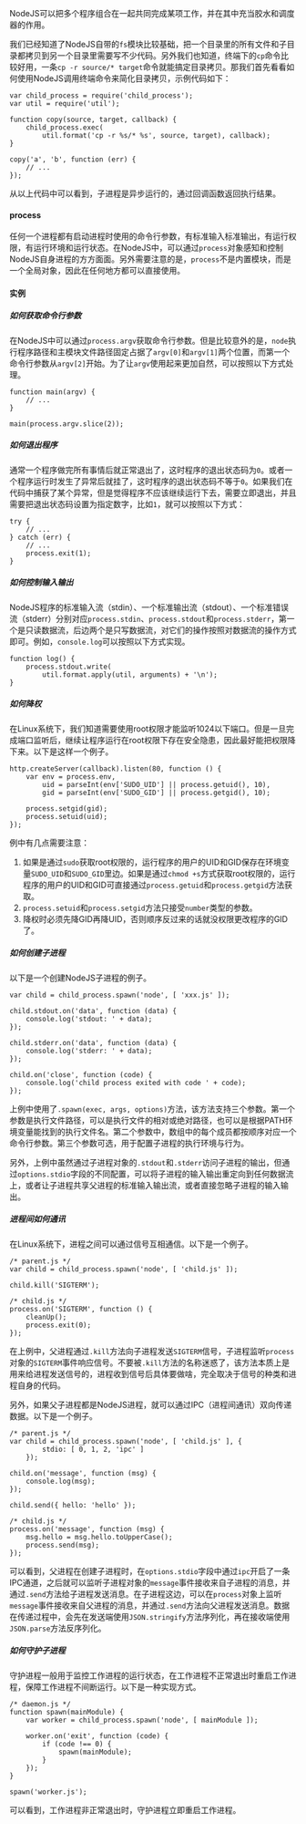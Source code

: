 NodeJS可以把多个程序组合在一起共同完成某项工作，并在其中充当胶水和调度器的作用。

我们已经知道了NodeJS自带的`fs`模块比较基础，把一个目录里的所有文件和子目录都拷贝到另一个目录里需要写不少代码。另外我们也知道，终端下的`cp`命令比较好用，一条`cp -r source/* target`命令就能搞定目录拷贝。那我们首先看看如何使用NodeJS调用终端命令来简化目录拷贝，示例代码如下：

```
var child_process = require('child_process');
var util = require('util');

function copy(source, target, callback) {
    child_process.exec(
        util.format('cp -r %s/* %s', source, target), callback);
}

copy('a', 'b', function (err) {
    // ...
});
```

从以上代码中可以看到，子进程是异步运行的，通过回调函数返回执行结果。

#### process

任何一个进程都有启动进程时使用的命令行参数，有标准输入标准输出，有运行权限，有运行环境和运行状态。在NodeJS中，可以通过`process`对象感知和控制NodeJS自身进程的方方面面。另外需要注意的是，`process`不是内置模块，而是一个全局对象，因此在任何地方都可以直接使用。



#### 实例

##### 如何获取命令行参数

在NodeJS中可以通过`process.argv`获取命令行参数。但是比较意外的是，`node`执行程序路径和主模块文件路径固定占据了`argv[0]`和`argv[1]`两个位置，而第一个命令行参数从`argv[2]`开始。为了让`argv`使用起来更加自然，可以按照以下方式处理。

```
function main(argv) {
    // ...
}

main(process.argv.slice(2));
```

##### 如何退出程序

通常一个程序做完所有事情后就正常退出了，这时程序的退出状态码为`0`。或者一个程序运行时发生了异常后就挂了，这时程序的退出状态码不等于`0`。如果我们在代码中捕获了某个异常，但是觉得程序不应该继续运行下去，需要立即退出，并且需要把退出状态码设置为指定数字，比如`1`，就可以按照以下方式：

```
try {
    // ...
} catch (err) {
    // ...
    process.exit(1);
}
```

##### 如何控制输入输出

NodeJS程序的标准输入流（stdin）、一个标准输出流（stdout）、一个标准错误流（stderr）分别对应`process.stdin`、`process.stdout`和`process.stderr`，第一个是只读数据流，后边两个是只写数据流，对它们的操作按照对数据流的操作方式即可。例如，`console.log`可以按照以下方式实现。

```
function log() {
    process.stdout.write(
        util.format.apply(util, arguments) + '\n');
}
```

##### 如何降权

在Linux系统下，我们知道需要使用root权限才能监听1024以下端口。但是一旦完成端口监听后，继续让程序运行在root权限下存在安全隐患，因此最好能把权限降下来。以下是这样一个例子。

```
http.createServer(callback).listen(80, function () {
    var env = process.env,
        uid = parseInt(env['SUDO_UID'] || process.getuid(), 10),
        gid = parseInt(env['SUDO_GID'] || process.getgid(), 10);

    process.setgid(gid);
    process.setuid(uid);
});
```

例中有几点需要注意：

1. 如果是通过`sudo`获取root权限的，运行程序的用户的UID和GID保存在环境变量`SUDO_UID`和`SUDO_GID`里边。如果是通过`chmod +s`方式获取root权限的，运行程序的用户的UID和GID可直接通过`process.getuid`和`process.getgid`方法获取。
2. `process.setuid`和`process.setgid`方法只接受`number`类型的参数。
3. 降权时必须先降GID再降UID，否则顺序反过来的话就没权限更改程序的GID了。

##### 如何创建子进程

以下是一个创建NodeJS子进程的例子。

```
var child = child_process.spawn('node', [ 'xxx.js' ]);

child.stdout.on('data', function (data) {
    console.log('stdout: ' + data);
});

child.stderr.on('data', function (data) {
    console.log('stderr: ' + data);
});

child.on('close', function (code) {
    console.log('child process exited with code ' + code);
});
```

上例中使用了`.spawn(exec, args, options)`方法，该方法支持三个参数。第一个参数是执行文件路径，可以是执行文件的相对或绝对路径，也可以是根据PATH环境变量能找到的执行文件名。第二个参数中，数组中的每个成员都按顺序对应一个命令行参数。第三个参数可选，用于配置子进程的执行环境与行为。

另外，上例中虽然通过子进程对象的`.stdout`和`.stderr`访问子进程的输出，但通过`options.stdio`字段的不同配置，可以将子进程的输入输出重定向到任何数据流上，或者让子进程共享父进程的标准输入输出流，或者直接忽略子进程的输入输出。

##### 进程间如何通讯

在Linux系统下，进程之间可以通过信号互相通信。以下是一个例子。

```
/* parent.js */
var child = child_process.spawn('node', [ 'child.js' ]);

child.kill('SIGTERM');

/* child.js */
process.on('SIGTERM', function () {
    cleanUp();
    process.exit(0);
});
```

在上例中，父进程通过`.kill`方法向子进程发送`SIGTERM`信号，子进程监听`process`对象的`SIGTERM`事件响应信号。不要被`.kill`方法的名称迷惑了，该方法本质上是用来给进程发送信号的，进程收到信号后具体要做啥，完全取决于信号的种类和进程自身的代码。

另外，如果父子进程都是NodeJS进程，就可以通过IPC（进程间通讯）双向传递数据。以下是一个例子。

```
/* parent.js */
var child = child_process.spawn('node', [ 'child.js' ], {
        stdio: [ 0, 1, 2, 'ipc' ]
    });

child.on('message', function (msg) {
    console.log(msg);
});

child.send({ hello: 'hello' });

/* child.js */
process.on('message', function (msg) {
    msg.hello = msg.hello.toUpperCase();
    process.send(msg);
});
```

可以看到，父进程在创建子进程时，在`options.stdio`字段中通过`ipc`开启了一条IPC通道，之后就可以监听子进程对象的`message`事件接收来自子进程的消息，并通过`.send`方法给子进程发送消息。在子进程这边，可以在`process`对象上监听`message`事件接收来自父进程的消息，并通过`.send`方法向父进程发送消息。数据在传递过程中，会先在发送端使用`JSON.stringify`方法序列化，再在接收端使用`JSON.parse`方法反序列化。

##### 如何守护子进程

守护进程一般用于监控工作进程的运行状态，在工作进程不正常退出时重启工作进程，保障工作进程不间断运行。以下是一种实现方式。

```
/* daemon.js */
function spawn(mainModule) {
    var worker = child_process.spawn('node', [ mainModule ]);

    worker.on('exit', function (code) {
        if (code !== 0) {
            spawn(mainModule);
        }
    });
}

spawn('worker.js');
```

可以看到，工作进程非正常退出时，守护进程立即重启工作进程。
